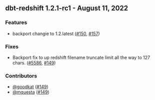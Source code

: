 ## dbt-redshift 1.2.1-rc1 - August 11, 2022
### Features
- backport changie to 1.2.latest ([#150](https://github.com/dbt-labs/dbt-redshift/issues/150), [#157](https://github.com/dbt-labs/dbt-redshift/pull/157))
### Fixes
- Backport fix to up redshift filename truncate limit all the way to 127 chars. ([#5586](https://github.com/dbt-labs/dbt-redshift/issues/5586), [#149](https://github.com/dbt-labs/dbt-redshift/pull/149))

### Contributors
- [@goodkat](https://github.com/goodkat) ([#149](https://github.com/dbt-labs/dbt-redshift/pull/149))
- [@mquesta](https://github.com/mquesta) ([#149](https://github.com/dbt-labs/dbt-redshift/pull/149))
